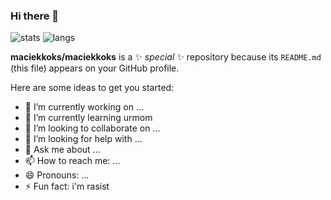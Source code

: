 ### Hi there 👋
![stats](https://github-readme-stats.vercel.app/api?username=maciekkoks&show_icons=true&theme=tokyonight)
![langs](https://github-readme-stats.vercel.app/api/top-langs/?username=maciekkoks&layout=compact&theme=tokyonight)

**maciekkoks/maciekkoks** is a ✨ _special_ ✨ repository because its `README.md` (this file) appears on your GitHub profile.

Here are some ideas to get you started:

- 🔭 I’m currently working on ...
- 🌱 I’m currently learning urmom
- 👯 I’m looking to collaborate on ...
- 🤔 I’m looking for help with ...
- 💬 Ask me about ...
- 📫 How to reach me: ...
- 😄 Pronouns: ...
- ⚡ Fun fact: i'm rasist
